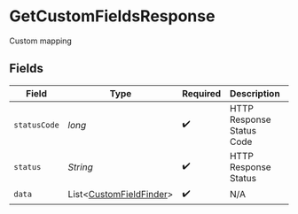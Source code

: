 # GetCustomFieldsResponse

Custom mapping


## Fields

| Field                                                                    | Type                                                                     | Required                                                                 | Description                                                              | Example                                                                  |
| ------------------------------------------------------------------------ | ------------------------------------------------------------------------ | ------------------------------------------------------------------------ | ------------------------------------------------------------------------ | ------------------------------------------------------------------------ |
| `statusCode`                                                             | *long*                                                                   | :heavy_check_mark:                                                       | HTTP Response Status Code                                                | 200                                                                      |
| `status`                                                                 | *String*                                                                 | :heavy_check_mark:                                                       | HTTP Response Status                                                     | OK                                                                       |
| `data`                                                                   | List\<[CustomFieldFinder](../../models/components/CustomFieldFinder.md)> | :heavy_check_mark:                                                       | N/A                                                                      |                                                                          |